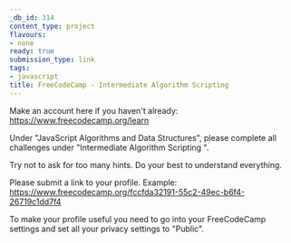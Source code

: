 ```yaml
---
_db_id: 314
content_type: project
flavours:
- none
ready: true
submission_type: link
tags:
- javascript
title: FreeCodeCamp - Intermediate Algorithm Scripting
---
```


Make an account here if you haven't already: https://www.freecodecamp.org/learn

Under "JavaScript Algorithms and Data Structures", please complete all challenges under "Intermediate Algorithm Scripting ".

Try not to ask for too many hints. Do your best to understand everything.

Please submit a link to your profile. Example: https://www.freecodecamp.org/fccfda32191-55c2-49ec-b6f4-26719c1dd7f4

To make your profile useful you need to go into your FreeCodeCamp settings and set all your privacy settings to "Public".